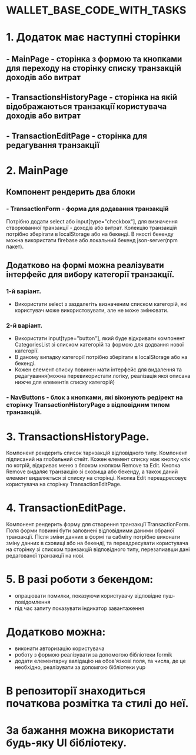 # WALLET_BASE_CODE_WITH_TASKS

# 1. Додаток має наступні сторінки
## - MainPage - сторінка з формою та кнопками для переходу на сторінку списку транзакцій доходів або витрат
## - TransactionsHistoryPage - сторінка на якій відображаються транзакції користувача доходів або витрат
## - TransactionEditPage - сторінка для редагування транзакції
# 2. MainPage
## Компонент рендерить два блоки 
### - TransactionForm - форма для додавання транзакцій
Потрібно додати select або  input[type="checkbox"], для визначення створюванної транзакції - доходів або витрат.
Колекцію транзакцій потрібно зберігати в localStorage або на бекенді. 
В якості бекенду можна використати firebase або локальний   бекенд json-server(npm пакет).
## Додатково на формі можна реалізувати інтерфейс для вибору категорії транзакції.
### 1-й варіант.
 - Використати select з заздалегіть визначеним списком категорій, які користувач може використовувати, але не може змінювати.
### 2-й варіант.
 - Використати input[type="button"], який буде відкривати компонент CategoriesList зі списком категорій та формою для додвання нової категорії.
 - В даному випадку категорії потрібно зберігати в localStorage або на бекенді. 
 - Кожен елемент списку повинен мати інтерфейс для видалення та редагування(можна перевикористати логіку, реалізація якої описана нижче для елементів списку категорій)
### - NavButtons - блок з кнопками, які віконують редірект на сторінку TransactionHistoryPage з відповідним типом транзакцій.
# 3. TransactionsHistoryPage.
Компонент рендерить список тарнзакцій відповідного типу.
Компонент підписаний на глобальний стейт.
Кожен елемент списку має кнопку клік по котрій, відкриває меню з блоком кнопком Remove та Edit.
Кнопка Remove видаляє транзакцію зі сховища або бекенду, а також даний елемент видаляється зі списку на сторінці.
Кнопка Edit переадресовує користувача на сторінку TransactionEditPage. 
# 4. TransactionEditPage.
Компонент рендерить форму для створення транзакції TransactionForm.
Поля форми повинні бути заповнені відповідними даними обраної транзакції.
Після зміни данних в формі та сабміту потрібно виконати зміну данних в сховищі або на бекенді, та переадресувати користувача на сторінку зі списком транзакцій відповідного типу, перезапиавши дані редагованої транзакції на нові.
# 5. В разі роботи з бекендом: 
 - опрацювати помилки, показуючи користувачу відповідне пуш-повідомлення
 - під час запиту показувати індикатор завантаження

# Додатково можна:
 - виконати авторизацію користувача
 - роботу з формою реалізувати за допомогою бібліотеки formik
 - додати елементарну валідацію на обов'язкові поля, та числа, де це необхідно, реалізувати за допомгою бібліотеки yup
 
# В репозиторії знаходиться початкова розмітка та стилі до неї. 
# За бажання можна використати будь-яку UI бібліотеку.
 




